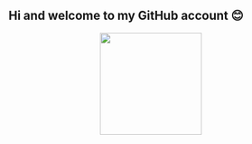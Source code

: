 ## Hi and welcome to my GitHub account :blush:

<div id="header" align="center">
  <img src="https://giphy.com/gifs/getting-playlist-RRerwvHrb0nxm" width="180"/>
</div>


